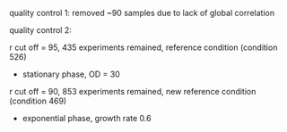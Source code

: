 quality control 1: removed ~90 samples due to lack of global correlation

quality control 2: 

r cut off = 95, 435 experiments remained, reference condition (condition 526)
- stationary phase, OD = 30

r cut off = 90, 853 experiments remained, new reference condition (condition 469)
- exponential phase, growth rate 0.6


